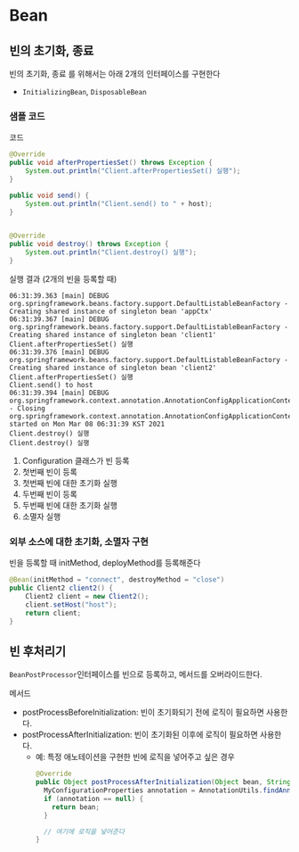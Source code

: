 # Bean
## 빈의 초기화, 종료
빈의 초기화, 종료 를 위해서는 아래 2개의 인터페이스를 구현한다
- `InitializingBean`, `DisposableBean`

### 샘플 코드 
코드
```java
@Override
public void afterPropertiesSet() throws Exception {
    System.out.println("Client.afterPropertiesSet() 실행");
}

public void send() {
    System.out.println("Client.send() to " + host);
}


@Override
public void destroy() throws Exception {
    System.out.println("Client.destroy() 실행");
}
```
실행 결과 (2개의 빈을 등록할 때)
```
06:31:39.363 [main] DEBUG org.springframework.beans.factory.support.DefaultListableBeanFactory - Creating shared instance of singleton bean 'appCtx'
06:31:39.367 [main] DEBUG org.springframework.beans.factory.support.DefaultListableBeanFactory - Creating shared instance of singleton bean 'client1'
Client.afterPropertiesSet() 실행
06:31:39.376 [main] DEBUG org.springframework.beans.factory.support.DefaultListableBeanFactory - Creating shared instance of singleton bean 'client2'
Client.afterPropertiesSet() 실행
Client.send() to host
06:31:39.394 [main] DEBUG org.springframework.context.annotation.AnnotationConfigApplicationContext - Closing org.springframework.context.annotation.AnnotationConfigApplicationContext@6fffcba5, started on Mon Mar 08 06:31:39 KST 2021
Client.destroy() 실행
Client.destroy() 실행
```
1. Configuration 클래스가 빈 등록
2. 첫번째 빈이 등록
3. 첫번째 빈에 대한 초기화 실행
4. 두번째 빈이 등록
5. 두번째 빈에 대한 초기화 실행
6. 소멸자 실행

### 외부 소스에 대한 초기화, 소멸자 구현
빈을 등록할 때 initMethod, deployMethod를 등록해준다
```java
@Bean(initMethod = "connect", destroyMethod = "close")
public Client2 client2() {
    Client2 client = new Client2();
    client.setHost("host");
    return client;
}
```

## 빈 후처리기
`BeanPostProcessor`인터페이스를 빈으로 등록하고, 메서드를 오버라이드한다. 

메서드
- postProcessBeforeInitialization: 빈이 초기화되기 전에 로직이 필요하면 사용한다. 
- postProcessAfterInitialization: 빈이 초기화된 이후에 로직이 필요하면 사용한다.
   - 예: 특정 애노테이션을 구현한 빈에 로직을 넣어주고 싶은 경우
      ```java
      @Override
      public Object postProcessAfterInitialization(Object bean, String beanName) throws BeansException {
        MyConfigurationProperties annotation = AnnotationUtils.findAnnotation(bean.getClass(), MyConfigurationProperties.class);
        if (annotation == null) {
          return bean;
        }

        // 여기에 로직을 넣어준다
      }
      ```
